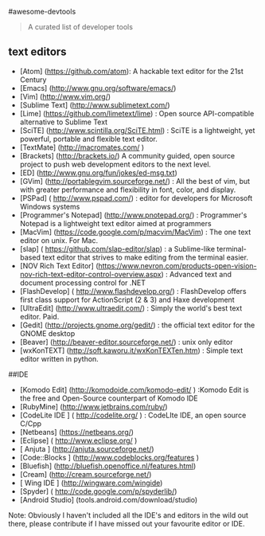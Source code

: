 #awesome-devtools

> A curated list of developer tools

## text editors


 - [Atom] (https://github.com/atom): A hackable text editor for the 21st Century 
 - [Emacs] (http://www.gnu.org/software/emacs/)
 - [Vim] (http://www.vim.org/)
 - [Sublime Text] (http://www.sublimetext.com/)
 - [Lime] (https://github.com/limetext/lime) : Open source API-compatible alternative to Sublime Text
 - [SciTE] (http://www.scintilla.org/SciTE.html)  : SciTE is a lightweight, yet powerful, portable and flexible text editor.
 - [TextMate] (http://macromates.com/ )
 - [Brackets] (http://brackets.io/)  A community guided, open source project to push web development editors to the next level.
 - [ED] (http://www.gnu.org/fun/jokes/ed-msg.txt)
 - [GVim] (http://portablegvim.sourceforge.net/) : All the best of vim, but with greater performance and flexibility in font, color, and display.
 - [PSPad] ( http://www.pspad.com/) : editor for developers for Microsoft Windows systems
 - [Programmer's Notepad] (http://www.pnotepad.org/) : Programmer's Notepad is a lightweight text editor aimed at programmers
 - [MacVim] (https://code.google.com/p/macvim/MacVim) : The one text editor on unix. For Mac.
 - [slap] ( https://github.com/slap-editor/slap) : a Sublime-like terminal-based text editor that strives to make editing from the terminal easier.
 - [NOV Rich Text Editor] (https://www.nevron.com/products-open-vision-nov-rich-text-editor-control-overview.aspx) : Advanced text and document processing control for .NET
 - [FlashDevelop] ( http://www.flashdevelop.org/) : FlashDevelop offers first class support for ActionScript (2 & 3) and Haxe development
 - [UltraEdit] (http://www.ultraedit.com/) : Simply the world's best text editor. Paid.
 - [Gedit] (http://projects.gnome.org/gedit/)  :  the official text editor for the GNOME desktop
 - [Beaver] (http://beaver-editor.sourceforge.net/)  : unix only editor
 - [wxKonTEXT] (http://soft.kaworu.it/wxKonTEXTen.htm)  : Simple text editor written in python.
  

##IDE

 - [Komodo Edit] (http://komodoide.com/komodo-edit/ ) :Komodo Edit is the free and Open-Source counterpart of Komodo IDE
 - [RubyMine] (http://www.jetbrains.com/ruby/)
 - [CodeLite IDE ] ( http://codelite.org/ ) : CodeLIte IDE, an open source C/Cpp
 - [Netbeans] (https://netbeans.org/)     
 - [Eclipse] ( http://www.eclipse.org/  )     
 - [ Anjuta ] (http://anjuta.sourceforge.net/)     
 - [Code::Blocks ] (http://www.codeblocks.org/features  )     
 - [Bluefish] (http://bluefish.openoffice.nl/features.html)     
 - [Cream] (http://cream.sourceforge.net/)     
 - [ Wing IDE ] (http://wingware.com/wingide)     
 - [Spyder] ( http://code.google.com/p/spyderlib/)
 - [Android Studio] (tools.android.com/download/studio)



Note: Obviously I haven't included all the IDE's and editors in the wild out there, please contribute if I have missed out your favourite editor or IDE.
